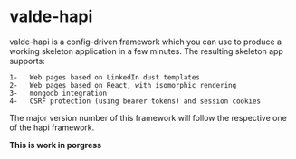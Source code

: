 # valde-hapi

valde-hapi is a config-driven framework which you can use to produce a working skeleton application
in a few minutes. The resulting skeleton app supports:

```
1-   Web pages based on LinkedIn dust templates
2-   Web pages based on React, with isomorphic rendering
3-   mongodb integration
4-   CSRF protection (using bearer tokens) and session cookies
```

The major version number of this framework will follow the respective one of the hapi framework.

**This is work in porgress**

